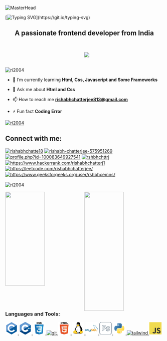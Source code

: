 ![MasterHead](https://present.readthedocs.io/en/latest/_images/welcome-to-coding.gif)
<!--   my-ticker -->    
[![Typing SVG](https://readme-typing-svg.herokuapp.com?color=%2336BCF7&center=true&vCenter=true&width=800&lines=Hi+there!+👋,+I+am+Rishabh+Chatterjee;+I+am+From+India;+Welcome+to+My+Profile!;Always+learning+new+things+;)](https://git.io/typing-svg)
<h2 align="center">A passionate frontend developer from India</h2><br/>

<img align="right" width="50%" src="https://cdn.dribbble.com/users/1292677/screenshots/6139167/avento.gif"/><br/><br/>
<p align="left"> <img src="https://komarev.com/ghpvc/?username=ri2004&label=Profile%20views&color=0e75b6&style=flat" alt="ri2004" /> </p>

- 🌱 I’m currently learning **Html, Css, Javascript and Some Frameworks**

- 💬 Ask me about **Html and Css**

- 📫 How to reach me **rishabhchatterjee813@gmail.com**

- ⚡ Fun fact **Coding Error**

<p align="left"> <a href="https://github.com/ryo-ma/github-profile-trophy"><img src="https://github-profile-trophy.vercel.app/?username=ri2004&theme=matrix" alt="ri2004" /></a> </p>

<h2 align="left">Connect with me:</h2><p align="left">
<a href="https://twitter.com/rishabhchatte18" target="blank"><img align="center" src="https://raw.githubusercontent.com/rahuldkjain/github-profile-readme-generator/master/src/images/icons/Social/twitter.svg" alt="rishabhchatte18" height="30" width="40" /></a>
<a href="https://linkedin.com/in/rishabh-chatterjee-575951269" target="blank"><img align="center" src="https://raw.githubusercontent.com/rahuldkjain/github-profile-readme-generator/master/src/images/icons/Social/linked-in-alt.svg" alt="rishabh-chatterjee-575951269" height="30" width="40" /></a>
<a href="https://fb.com/profile.php?id=100083649927541" target="blank"><img align="center" src="https://raw.githubusercontent.com/rahuldkjain/github-profile-readme-generator/master/src/images/icons/Social/facebook.svg" alt="profile.php?id=100083649927541" height="30" width="40" /></a>
<a href="https://instagram.com/rshbhchttrj" target="blank"><img align="center" src="https://raw.githubusercontent.com/rahuldkjain/github-profile-readme-generator/master/src/images/icons/Social/instagram.svg" alt="rshbhchttrj" height="30" width="40" /></a>
<a href="https://www.hackerrank.com/https://www.hackerrank.com/rishabhchatterj1" target="blank"><img align="center" src="https://raw.githubusercontent.com/rahuldkjain/github-profile-readme-generator/master/src/images/icons/Social/hackerrank.svg" alt="https://www.hackerrank.com/rishabhchatterj1" height="30" width="40" /></a>
<a href="https://www.leetcode.com/https://leetcode.com/rishabhchatterjee/" target="blank"><img align="center" src="https://raw.githubusercontent.com/rahuldkjain/github-profile-readme-generator/master/src/images/icons/Social/leet-code.svg" alt="https://leetcode.com/rishabhchatterjee/" height="30" width="40" /></a>
<a href="https://auth.geeksforgeeks.org/user/https://www.geeksforgeeks.org/user/rshbhcemns/" target="blank"><img align="center" src="https://raw.githubusercontent.com/rahuldkjain/github-profile-readme-generator/master/src/images/icons/Social/geeks-for-geeks.svg" alt="https://www.geeksforgeeks.org/user/rshbhcemns/" height="30" width="40" /></a>
</p>



<p><img align="center" src="https://github-readme-streak-stats.herokuapp.com/?user=ri2004&" alt="ri2004" /></p>

<img align="left" width="50%" height="300" src="https://github-readme-stats.vercel.app/api?username=Ri2004&show_icons=true&theme=maroongold"/>
<img align="left" width="50%" height="380" src="https://github-readme-stats.vercel.app/api/top-langs/?username=Ri2004&layout=donut-vertical"/><br/>

<h3 align="left">Languages and Tools:</h3>
<p align="left"> <a href="https://www.cprogramming.com/" target="_blank" rel="noreferrer"> <img src="https://raw.githubusercontent.com/devicons/devicon/master/icons/c/c-original.svg" alt="c" width="40" height="40"/> </a> <a href="https://www.w3schools.com/cpp/" target="_blank" rel="noreferrer"> <img src="https://raw.githubusercontent.com/devicons/devicon/master/icons/cplusplus/cplusplus-original.svg" alt="cplusplus" width="40" height="40"/> </a> <a href="https://www.w3schools.com/css/" target="_blank" rel="noreferrer"> <img src="https://raw.githubusercontent.com/devicons/devicon/master/icons/css3/css3-original-wordmark.svg" alt="css3" width="40" height="40"/> </a> <a href="https://git-scm.com/" target="_blank" rel="noreferrer"> <img src="https://www.vectorlogo.zone/logos/git-scm/git-scm-icon.svg" alt="git" width="40" height="40"/> </a> <a href="https://www.w3.org/html/" target="_blank" rel="noreferrer"> <img src="https://raw.githubusercontent.com/devicons/devicon/master/icons/html5/html5-original-wordmark.svg" alt="html5" width="40" height="40"/> </a> <a href="https://www.linux.org/" target="_blank" rel="noreferrer"> <img src="https://raw.githubusercontent.com/devicons/devicon/master/icons/linux/linux-original.svg" alt="linux" width="40" height="40"/> </a> <a href="https://www.mysql.com/" target="_blank" rel="noreferrer"> <img src="https://raw.githubusercontent.com/devicons/devicon/master/icons/mysql/mysql-original-wordmark.svg" alt="mysql" width="40" height="40"/> </a> <a href="https://www.photoshop.com/en" target="_blank" rel="noreferrer"> <img src="https://raw.githubusercontent.com/devicons/devicon/master/icons/photoshop/photoshop-line.svg" alt="photoshop" width="40" height="40"/> </a> <a href="https://www.python.org" target="_blank" rel="noreferrer"> <img src="https://raw.githubusercontent.com/devicons/devicon/master/icons/python/python-original.svg" alt="python" width="40" height="40"/> </a> <a href="https://tailwindcss.com/" target="_blank" rel="noreferrer"> <img src="https://www.vectorlogo.zone/logos/tailwindcss/tailwindcss-icon.svg" alt="tailwind" width="40" height="40"/> </a> <a href="https://developer.mozilla.org/en-US/docs/Web/JavaScript" target="_blank" rel="noreferrer"> <img src="https://raw.githubusercontent.com/devicons/devicon/master/icons/javascript/javascript-original.svg" alt="javascript" width="40" height="40"/> </a> </p>
